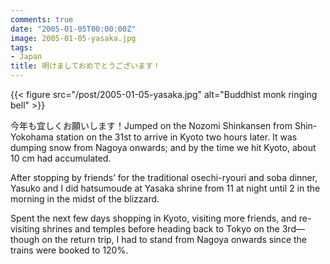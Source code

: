 ```yaml
---
comments: true
date: "2005-01-05T00:00:00Z"
image: 2005-01-05-yasaka.jpg
tags:
- Japan
title: 明けましておめでとうございます！
---
```


{{< figure src="/post/2005-01-05-yasaka.jpg"
    alt="Buddhist monk ringing bell" >}}

今年も宜しくお願いします！Jumped on the Nozomi Shinkansen from Shin-Yokohama
station on the 31st to arrive in Kyoto two hours later. It was dumping snow
from Nagoya onwards; and by the time we hit Kyoto, about 10 cm had
accumulated.<!--more-->

After stopping by friends’ for the traditional osechi-ryouri and soba dinner,
Yasuko and I did hatsumoude at Yasaka shrine from 11 at night until 2 in the
morning in the midst of the blizzard.

Spent the next few days shopping in Kyoto, visiting more friends, and
re-visiting shrines and temples before heading back to Tokyo on the 3rd—though
on the return trip, I had to stand from Nagoya onwards since the trains were
booked to 120%.
